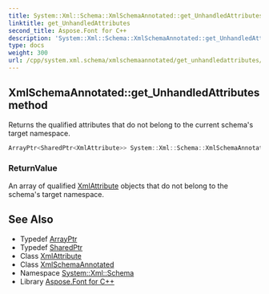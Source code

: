 ```yaml
---
title: System::Xml::Schema::XmlSchemaAnnotated::get_UnhandledAttributes method
linktitle: get_UnhandledAttributes
second_title: Aspose.Font for C++
description: 'System::Xml::Schema::XmlSchemaAnnotated::get_UnhandledAttributes method. Returns the qualified attributes that do not belong to the current schema''s target namespace in C++.'
type: docs
weight: 300
url: /cpp/system.xml.schema/xmlschemaannotated/get_unhandledattributes/
---
```

## XmlSchemaAnnotated::get_UnhandledAttributes method


Returns the qualified attributes that do not belong to the current schema's target namespace.

```cpp
ArrayPtr<SharedPtr<XmlAttribute>> System::Xml::Schema::XmlSchemaAnnotated::get_UnhandledAttributes()
```


### ReturnValue

An array of qualified [XmlAttribute](../../../system.xml/xmlattribute/) objects that do not belong to the schema's target namespace.

## See Also

* Typedef [ArrayPtr](../../../system/arrayptr/)
* Typedef [SharedPtr](../../../system/sharedptr/)
* Class [XmlAttribute](../../../system.xml/xmlattribute/)
* Class [XmlSchemaAnnotated](../)
* Namespace [System::Xml::Schema](../../)
* Library [Aspose.Font for C++](../../../)
